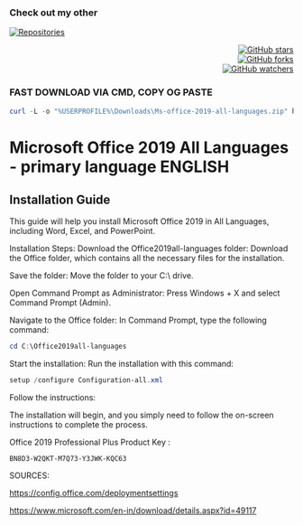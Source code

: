 <div align="left">
  
  ### Check out my other 
  
  [![Repositories](https://img.shields.io/badge/Repositories-Murdervan-blue?style=for-the-badge&logo=github)](https://github.com/Murdervan?tab=repositories)
</div>
<div align="right">
  <a href="https://github.com/Murdervan/Ms-office-2019-all-languages">
    <img src="https://img.shields.io/github/stars/Murdervan/Ms-office-2019-all-languages?style=social&label=Stars" alt="GitHub stars"/>
  </a>
</div>
<div align="right">
  <a href="https://github.com/Murdervan/Ms-office-2019-all-languages">
    <img src="https://img.shields.io/github/forks/Murdervan/Ms-office-2019-all-languages?style=social&label=Forks" alt="GitHub forks"/>
  </a>
</div>
<div align="right">
  <a href="https://github.com/Murdervan/Ms-office-2019-all-languages/watchers">
    <img src="https://img.shields.io/github/watchers/Murdervan/Ms-office-2019-all-languages?style=social&label=Watchers" alt="GitHub watchers"/>
  </a>
</div>


### FAST DOWNLOAD VIA CMD, COPY OG PASTE

```Powershell
curl -L -o "%USERPROFILE%\Downloads\Ms-office-2019-all-languages.zip" https://github.com/Murdervan/Ms-office-2019-all-languages/archive/refs/heads/main.zip
```

# Microsoft Office 2019 All Languages - primary language ENGLISH
## Installation Guide
This guide will help you install Microsoft Office 2019 in All Languages, including Word, Excel, and PowerPoint.


Installation Steps:
Download the Office2019all-languages folder:
Download the Office folder, which contains all the necessary files for the installation.

Save the folder:
Move the folder to your C:\ drive.

Open Command Prompt as Administrator:
Press Windows + X and select Command Prompt (Admin).

Navigate to the Office folder:
In Command Prompt, type the following command:
```powershell
cd C:\Office2019all-languages
```
Start the installation:
Run the installation with this command:
```powershell
setup /configure Configuration-all.xml
```
Follow the instructions:

The installation will begin, and you simply need to follow the on-screen instructions to complete the process.

Office 2019 Professional Plus Product Key :
```powerhsell
BN8D3-W2QKT-M7Q73-Y3JWK-KQC63
```

SOURCES:

https://config.office.com/deploymentsettings

https://www.microsoft.com/en-in/download/details.aspx?id=49117
